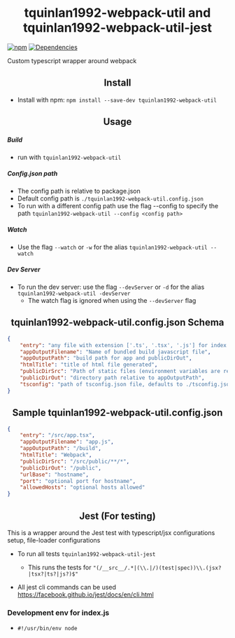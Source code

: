 <h1 align="center">tquinlan1992-webpack-util and tquinlan1992-webpack-util-jest</h1>

[![npm](https://img.shields.io/npm/v/tquinlan1992-webpack-util.svg?style=flat-square)](https://www.npmjs.com/package/tquinlan1992-webpack-util)
[![Dependencies](https://david-dm.org/tquinlan1992/tquinlan1992-webpack-util.svg)](https://david-dm.org/tquinlan1992/tquinlan1992-webpack-util)

Custom typescript wrapper around webpack

<h2 align="center">Install</h2>

- Install with npm: ```npm install --save-dev tquinlan1992-webpack-util```

<h2 align="center">Usage</h2>

<h5 align="left">Build</h5>

- run with ```tquinlan1992-webpack-util```

<h5 align="left">Config.json path</h5>

- The config path is relative to package.json
- Default config path is ```./tquinlan1992-webpack-util.config.json```
- To run with a different config path use the flag --config to specify the path
```tquinlan1992-webpack-util --config <config path>```

<h5>Watch</h5>

- Use the flag ```--watch``` or ```-w``` for the alias
```tquinlan1992-webpack-util --watch```

<h5>Dev Server</h5>

- To run the dev server: use the flag ```--devServer``` or ```-d``` for the alias
```tquinlan1992-webpack-util -devServer```
    - The watch flag is ignored when using the ```--devServer``` flag

<h2 align="center">tquinlan1992-webpack-util.config.json Schema</h2>

```json
{
    "entry": "any file with extension ['.ts', '.tsx', '.js'] for index of app",
    "appOutputFilename": "Name of bundled build javascript file",
    "appOutputPath": "build path for app and publicDirOut",
    "htmlTitle": "title of html file generated",
    "publicDirSrc": "Path of static files (environment variables are recommended for this directory)",
    "publicDirOut": "directory path relative to appOutputPath",
    "tsconfig": "path of tsconfig.json file, defaults to ./tsconfig.json relative to project root"
}
```

<h2 align="center">Sample tquinlan1992-webpack-util.config.json</h2>

```json
{
    "entry": "/src/app.tsx",
    "appOutputFilename": "app.js",
    "appOutputPath": "/build",
    "htmlTitle": "Webpack",
    "publicDirSrc": "/src/public/**/*",
    "publicDirOut": "/public",
    "urlBase": "hostname",
    "port": "optional port for hostname",
    "allowedHosts": "optional hosts allowed"
}
```

<h2 align="center">Jest (For testing)</h2>
This is a wrapper around the Jest test with typescript/jsx configurations setup, file-loader configurations

 - To run all tests ```tquinlan1992-webpack-util-jest```
    - This runs the tests for ```"(/__src__/.*|(\\.|/)(test|spec))\\.(jsx?|tsx?|ts?|js?)$"```

 - All jest cli commands can be used https://facebook.github.io/jest/docs/en/cli.html

<h3 align="left">Development env for index.js</h3>

- ```#!/usr/bin/env node```
